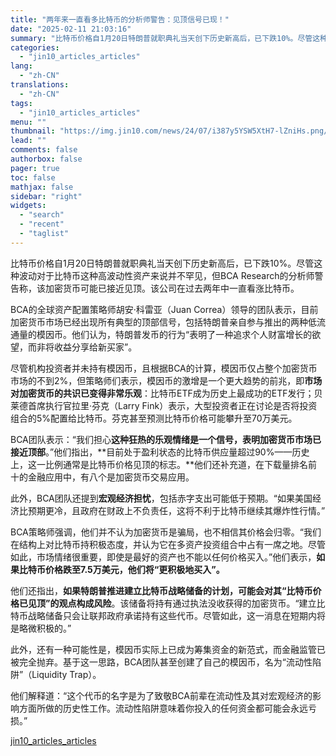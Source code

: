 ```yaml
---
title: "两年来一直看多比特币的分析师警告：见顶信号已现！"
date: "2025-02-11 21:03:16"
summary: "比特币价格自1月20日特朗普就职典礼当天创下历史新高后，已下跌10%。尽管这种波动对于比特币这种高波..."
categories:
  - "jin10_articles_articles"
lang:
  - "zh-CN"
translations:
  - "zh-CN"
tags:
  - "jin10_articles_articles"
menu: ""
thumbnail: "https://img.jin10.com/news/24/07/i387y5YSW5XtH7-lZniHs.png/lite"
lead: ""
comments: false
authorbox: false
pager: true
toc: false
mathjax: false
sidebar: "right"
widgets:
  - "search"
  - "recent"
  - "taglist"
---
```


比特币价格自1月20日特朗普就职典礼当天创下历史新高后，已下跌10%。尽管这种波动对于比特币这种高波动性资产来说并不罕见，但BCA Research的分析师警告称，该加密货币可能已接近见顶。该公司在过去两年中一直看涨比特币。

BCA的全球资产配置策略师胡安·科雷亚（Juan Correa）领导的团队表示，目前加密货币市场已经出现所有典型的顶部信号，包括特朗普亲自参与推出的两种低流通量的模因币。他们认为，特朗普发币的行为“表明了一种追求个人财富增长的欲望，而非将收益分享给新买家”。

尽管机构投资者并未持有模因币，且根据BCA的计算，模因币仅占整个加密货币市场的不到2%，但策略师们表示，模因币的激增是一个更大趋势的前兆，即**市场对加密货币的共识已变得非常乐观**：比特币ETF成为历史上最成功的ETF发行；贝莱德首席执行官拉里·芬克（Larry Fink）表示，大型投资者正在讨论是否将投资组合的5%配置给比特币。芬克甚至预测比特币价格可能攀升至70万美元。

BCA团队表示：“我们担心**这种狂热的乐观情绪是一个信号，表明加密货币市场已接近顶部**。”他们指出，**目前处于盈利状态的比特币供应量超过90%——历史上，这一比例通常是比特币价格见顶的标志。**他们还补充道，在下载量排名前十的金融应用中，有八个是加密货币交易应用。

此外，BCA团队还提到**宏观经济担忧**，包括赤字支出可能低于预期。“如果美国经济比预期更冷，且政府在财政上不负责任，这将不利于比特币继续其爆炸性行情。”

BCA策略师强调，他们并不认为加密货币是骗局，也不相信其价格会归零。“我们在结构上对比特币持积极态度，并认为它在多资产投资组合中占有一席之地。尽管如此，市场情绪很重要，即使是最好的资产也不能以任何价格买入。”他们表示，**如果比特币价格跌至7.5万美元，他们将“更积极地买入”。**

他们还指出，**如果特朗普推进建立比特币战略储备的计划，可能会对其“比特币价格已见顶”的观点构成风险**。该储备将持有通过执法没收获得的加密货币。“建立比特币战略储备只会让联邦政府承诺持有这些代币。尽管如此，这一消息在短期内将是略微积极的。”

此外，还有一种可能性是，模因币实际上已成为筹集资金的新范式，而金融监管已被完全抛弃。基于这一思路，BCA团队甚至创建了自己的模因币，名为“流动性陷阱”（Liquidity Trap）。

他们解释道：“这个代币的名字是为了致敬BCA前辈在流动性及其对宏观经济的影响方面所做的历史性工作。流动性陷阱意味着你投入的任何资金都可能会永远亏损。”

[jin10_articles_articles](https://xnews.jin10.com/details/162682)
